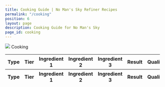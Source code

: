 ```yaml
---
title: Cooking Guide | No Man's Sky Refiner Recipes
permalink: "/cooking"
position: 6
layout: page
description: Cooking Guide for No Man's Sky
page_id: cooking
---
```


<div class="card mb-3" id="slotWrapper">
  <div class="card-header">
      <img src="uploads/nutrient-processor.png" />
      <span>Cooking</span>
  </div>
  <div class="card-body">
      <div class="table-responsive">
          <table class="table table-bordered" id="dataTable" width="100%" cellspacing="0">
              <thead>
                  <tr>
                      <th>Type</th>
                      <th>Tier</th>
                      <th>Ingredient 1</th>
                      <th>Ingredient 2</th>
                      <th>Ingredient 3</th>
                      <th>Result</th>
                      <th>Quality</th>
                  </tr>
              </thead>
              <tfoot>
                  <tr>
                      <th>Type</th>
                      <th>Tier</th>
                      <th>Ingredient 1</th>
                      <th>Ingredient 2</th>
                      <th>Ingredient 3</th>
                      <th>Result</th>
                      <th>Quality</th>
                  </tr>
              </tfoot>
              <tbody id="all"></tbody>
          </table>
      </div>
  </div>
</div>

<script type="text/javascript">
  var publicSpreadsheetUrl =
      "https://docs.google.com/spreadsheets/d/1rgIYbl3zCD3qGTE-5ZCCmHiol7-9QzIIujkAfmgKoSo/edit?usp=sharing";

  function init() {
      Tabletop.init({
          key: publicSpreadsheetUrl,
          callback: showInfo,
          simpleSheet: false
      });
  }

  function showInfo(data, tabletop) {
      var itemsProcessed = 0;
      data.cooking.elements.forEach(function(item, index) {
          if (!isEmpty(item.ing_3)) {
              $("#all").append(
                  "<tr> <td>" +
                  item.type +
                  "</td> <td>" +
                  item.tier +
                  '</td> <td><img src="uploads/' +
                  item.ing_1.replace(/ /g, "-").toLowerCase() +
                  '.png" /><span>' +
                  item.ing_1 +
                  '</span></td> <td><img src="uploads/' +
                  item.ing_2.replace(/ /g, "-").toLowerCase() +
                  '.png" /><span>' +
                  item.ing_2 +
                  '</span></td> <td><img src="uploads/' +
                  item.ing_3.replace(/ /g, "-").toLowerCase() +
                  '.png" /><span>' +
                  item.ing_3 +
                  '</span></td> <td><img src="uploads/' +
                  item.result.replace(/ /g, "-").toLowerCase() +
                  '.png" /><span>' +
                  item.result +
                  "</span></td><td>" +
                  item.quality +
                  "</td>"
              );
          } else if (!isEmpty(item.ing_2)) {
              $("#all").append(
                  "<tr> <td>" +
                  item.type +
                  "</td> <td>" +
                  item.tier +
                  '</td> <td><img src="uploads/' +
                  item.ing_1.replace(/ /g, "-").toLowerCase() +
                  '.png" /><span>' +
                  item.ing_1 +
                  '</span></td> <td><img src="uploads/' +
                  item.ing_2.replace(/ /g, "-").toLowerCase() +
                  '.png" /><span>' +
                  item.ing_2 +
                  '</span></td> <td></td> <td><img src="uploads/' +
                  item.result.replace(/ /g, "-").toLowerCase() +
                  '.png" /><span>' +
                  item.result +
                  "</span></td><td>" +
                  item.quality +
                  "</td>"
              );
          } else {
              $("#all").append(
                  "<tr> <td>" +
                  item.type +
                  "</td> <td>" +
                  item.tier +
                  '</td> <td><img src="uploads/' +
                  item.ing_1.replace(/ /g, "-").toLowerCase() +
                  '.png" /><span>' +
                  item.ing_1 +
                  '</span></td> <td></td> <td></td> <td><img src="uploads/' +
                  item.result.replace(/ /g, "-").toLowerCase() +
                  '.png" /><span>' +
                  item.result +
                  "</span></td><td>" +
                  item.quality +
                  "</td>"
              );
          }

          itemsProcessed++;
          if (itemsProcessed === data.cooking.elements.length) {
              callback();
          }
      });
  }

  function isEmpty(obj) {
      for (var key in obj) {
          if (obj.hasOwnProperty(key)) return false;
      }
      return true;
  }

  window.addEventListener("DOMContentLoaded", init);

  function callback() {
      $("#dataTable").DataTable({
          order: [
              [4, "asc"]
          ],
          pageLength: 10,
          language: {
              searchPlaceholder: "Search",
              search: ""
          },
          "columnDefs": [{
              "targets": [0, 1, 2, 3, 4, 6],
              "searchable": false
          }]
      });
      $("#slotWrapper").fadeIn();
      $("#loading-gif").fadeOut();
  }
</script>
<script src="https://cdnjs.cloudflare.com/ajax/libs/tabletop.js/1.5.1/tabletop.min.js"></script>
